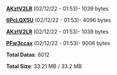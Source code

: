 [**AKztV2LR**](/data/AKztV2LR.txt) (02/12/22 - 01:53)- 1039 bytes

[**6PcLQX5U**](/data/6PcLQX5U.txt) (02/12/22 - 01:53)- 4096 bytes

[**AKztV2LR**](/data/AKztV2LR.txt) (02/12/22 - 01:53)- 1039 bytes

[**PFw3ccax**](/data/PFw3ccax.txt) (02/12/22 - 01:53)- 9006 bytes

**Total Datas**: 6012

**Total Size**: 33.21 MB / 33.2 MB